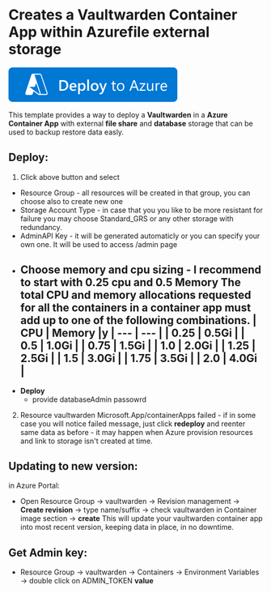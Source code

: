 # Creates a Vaultwarden Container App within Azurefile external storage

[![Deploy To Azure](https://raw.githubusercontent.com/Azure/azure-quickstart-templates/master/1-CONTRIBUTION-GUIDE/images/deploytoazure.svg?sanitize=true)](https://portal.azure.com/#create/Microsoft.Template/uri/https%3A%2F%2Fraw.githubusercontent.com%2FVertax1337%2Fvaultwarden-azure%2Fmain%2Fmain.json)

This template provides a way to deploy a **Vaultwarden** in a **Azure Container App** with external **file share** and **database** storage that can be used to backup restore data easly.

## Deploy:
1. Click above button and select 
- Resource Group - all resources will be created in that group, you can choose also to create new one
- Storage Account Type - in case that you you like to be more resistant for failure you may choose Standard_GRS or any other storage with redundancy.
- AdminAPI Key - it will be generated automaticly or you can specify your own one. It will be used to access /admin page
- Choose memory and cpu sizing - I recommend to start with 0.25 cpu and 0.5 Memory 
    The total CPU and memory allocations requested for all the containers in a container app must add up to one of the following combinations.
    | CPU | Memory |y
    | --- | ---    |
    | 0.25 | 0.5Gi |
    | 0.5 | 1.0Gi |
    | 0.75 | 1.5Gi |
    | 1.0 | 2.0Gi |
    | 1.25 | 2.5Gi |
    | 1.5 | 3.0Gi |
    | 1.75 | 3.5Gi |
    | 2.0 | 4.0Gi |
    ---
- **Deploy**
  - provide databaseAdmin passowrd

2. Resource vaultwarden Microsoft.App/containerApps failed - if in some case you will notice failed message, just click **redeploy** and reenter same data as before - it may happen when Azure provision resources and link to storage isn't created at time.

## Updating to new version:
in Azure Portal:
- Open Resource Group -> vaultwarden -> Revision management -> **Create revision** -> type name/suffix -> check vaultwarden in Container image section -> **create**
  This will update your vaultwarden container app into most recent version, keeping data in place, in no downtime.

## Get Admin key:
- Resource Group -> vaultwarden -> Containers -> Environment Variables -> double click on ADMIN_TOKEN **value**
